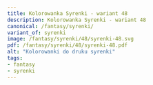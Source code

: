 ```yaml
---
title: Kolorowanka Syrenki - wariant 48
description: Kolorowanka Syrenki - wariant 48
canonical: /fantasy/syrenki/
variant_of: syrenki
image: /fantasy/syrenki/48/syrenki-48.svg
pdf: /fantasy/syrenki/48/syrenki-48.pdf
alt: "Kolorowanki do druku syrenki"
tags:
- fantasy
- syrenki
---
```

